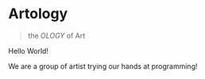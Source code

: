 # Artology

> the _OLOGY_ of Art


Hello World!

We are a group of artist trying our hands at programming!
